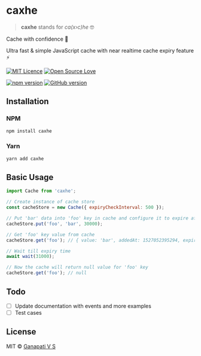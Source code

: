 # caxhe

> **caxhe** stands for **ca*(x›c)*he** 🤓

Cache with confidence 🎉

Ultra fast & simple JavaScript cache with near realtime cache expiry feature ⚡

[![MIT Licence](https://badges.frapsoft.com/os/mit/mit.svg?v=103)](https://opensource.org/licenses/mit-license.php)
[![Open Source Love](https://badges.frapsoft.com/os/v2/open-source.svg?v=103)](https://github.com/ganapativs/caxhe/)

[![npm version](https://badge.fury.io/js/caxhe.svg)](https://badge.fury.io/js/caxhe)
[![GitHub version](https://badge.fury.io/gh/ganapativs%2Fcaxhe.svg)](https://badge.fury.io/gh/ganapativs%2Fcaxhe)

## Installation

### NPM

```sh
npm install caxhe
```

### Yarn

```sh
yarn add caxhe
```

## Basic Usage

```javascript
import Cache from 'caxhe';

// Create instance of cache store
const cacheStore = new Cache({ expiryCheckInterval: 500 });

// Put 'bar' data into 'foo' key in cache and configure it to expire after 30s
cacheStore.put('foo', 'bar', 30000);

// Get 'foo' key value from cache
cacheStore.get('foo'); // { value: 'bar', addedAt: 1527052395294, expiryAt: 1527052425294 }

// Wait till expiry time
await wait(31000);

// Now the cache will return null value for 'foo' key
cacheStore.get('foo'); // null

```

## Todo

- [ ] Update documentation with events and more examples
- [ ] Test cases

## License

MIT © [Ganapati V S](http://meetguns.com)
